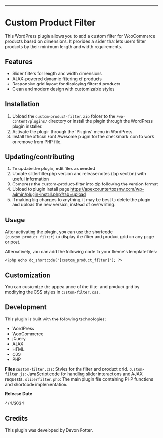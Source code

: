 ***

# Custom Product Filter

This WordPress plugin allows you to add a custom filter for WooCommerce products based on dimensions. It provides a slider that lets users filter products by their minimum length and width requirements.

## Features

 - Slider filters for length and width dimensions
 - AJAX-powered dynamic filtering of products
 - Responsive grid layout for displaying filtered products
 - Clean and modern design with customizable styles

## Installation

 1. Upload the `custom-product-filter.zip` folder to the `/wp-content/plugins/`
    directory or install the plugin through the WordPress plugin
    installer.
 2. Activate the plugin through the 'Plugins' menu in WordPress.
 3. Install the official Font Awesome plugin for the checkmark icon to work or remove from PHP file.

 ## Updating/contributing

 1. To update the plugin, edit files as needed
 2. Update sliderfilter.php version and release notes (top section) with useful information
 3. Compress the custom-product-filter into zip following the version format
 4. Upload to plugin install page https://apexcountertopsnw.com/wp-admin/plugin-install.php?tab=upload
 5. If making big changes to anything, it may be best to delete the plugin and upload the new version, instead of overwriting.
 
## Usage

After activating the plugin, you can use the shortcode `[custom_product_filter]` to display the filter and product grid on any page or post.

Alternatively, you can add the following code to your theme's template files:

```<?php echo do_shortcode('[custom_product_filter]'); ?>```

## Customization

You can customize the appearance of the filter and product grid by modifying the CSS styles in `custom-filter.css.`

## Development

This plugin is built with the following technologies:

- WordPress
- WooCommerce
- jQuery
- AJAX
- HTML
- CSS
- PHP

**Files**
`custom-filter.css`: Styles for the filter and product grid.
`custom-filter.js`: JavaScript code for handling slider interactions and AJAX requests.
`sliderfilter.php`: The main plugin file containing PHP functions and shortcode implementation.

**Release Date**

4/4/2024

## Credits
This plugin was developed by Devon Potter.